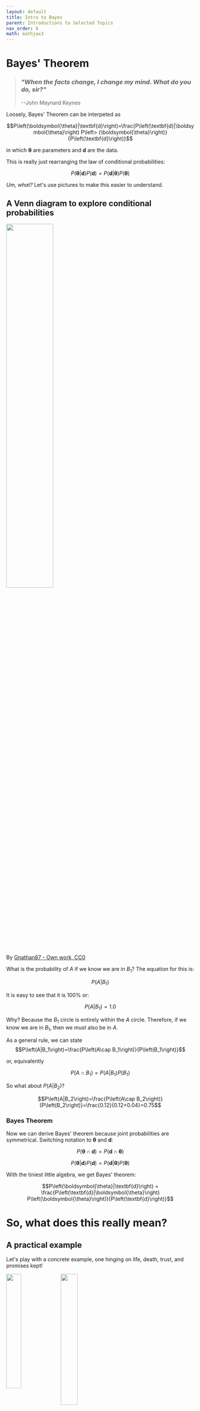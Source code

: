 ```yaml
---
layout: default
title: Intro to Bayes
parent: Introductions to Selected Topics
nav_order: 6
math: mathjax3
---
```


# Bayes' Theorem
> ### _"When the facts change, I change my mind. What do you do, sir?"_
> --John Maynard Keynes

Loosely, Bayes' Theorem can be interpeted as 

$$P\left(\boldsymbol{\theta}|\textbf{d}\right)=\frac{P\left(\textbf{d}|\boldsymbol{\theta}\right) P\left> (\boldsymbol{\theta}\right)}{P\left(\textbf{d}\right)}$$
 
in which $\boldsymbol{\theta}$ are parameters and $\mathbf{d}$ are the data.

This is really just rearranging the law of conditional probabilities:

$$P\left(\boldsymbol{\theta}|\textbf{d}\right)P\left(\textbf{d}\right)=P\left(\textbf{d}|\boldsymbol{\theta}\right) P\left(\boldsymbol{\theta}\right)$$

_Um, what?_ Let's use pictures to make this easier to understand.

## A Venn diagram to explore conditional probabilities

<img src="intro_to_bayes_files/conditional_probability.png" style="float: left; width: 50%; margin-right: 1%; margin-bottom: 0.5em;">
<p style="clear: both;">

By [Gnathan87 - Own work, CC0](https://commons.wikimedia.org/w/index.php?curid=15991401)


What is the probability of $A$ if we know we are in $B_1$? The equation for this is:

$$P\left(A|B_1\right)$$

It is easy to see that it is 100% or:

$$P\left(A|B_1\right)=1.0$$

Why? Because the $B_1$ circle is entirely within the $A$ circle. Therefore, if we know we are in $B_1$, then we must also be in $A$.

As a general rule, we can state 
$$P\left(A|B_1\right)=\frac{P\left(A\cap B_1\right)}{P\left(B_1\right)}$$

or, equivalently 

$$P\left(A\cap B_1\right)=P\left(A|B_1\right)P\left(B_1\right)$$

So what about $P\left(A|B_2\right)$?

$$P\left(A|B_2\right)=\frac{P\left(A\cap B_2\right)}{P\left(B_2\right)}=\frac{0.12}{0.12+0.04}=0.75$$

### Bayes Theorem

Now we can derive Bayes' theorem because joint probabilities are symmetrical. Switching notation to $\boldsymbol{\theta} \text{ and }\mathbf{d}$:

$$P\left(\boldsymbol{\theta}\cap \mathbf{d}\right)=P\left(\mathbf{d}\cap \boldsymbol{\theta}\right)$$

$$P\left(\boldsymbol{\theta}|\textbf{d}\right) P\left(\textbf{d}\right) = P\left(\textbf{d}|\boldsymbol{\theta}\right) P\left(\boldsymbol{\theta}\right)$$

With the tiniest little algebra, we get Bayes' theorem:

$$P\left(\boldsymbol{\theta}|\textbf{d}\right) = \frac{P\left(\textbf{d}|\boldsymbol{\theta}\right) P\left(\boldsymbol{\theta}\right)}{P\left(\textbf{d}\right)}$$



# So, what does this really mean?  

## A practical example

Let's play with a concrete example, one hinging on life, death, trust, and promises kept!

<img src="intro_to_bayes_files/plant.JPG" style="float: left; width: 28%; margin-right: 1%; margin-bottom: 0em;">

<img src="intro_to_bayes_files/dead_plant.JPG" style="float: left; width: 30%; margin-right: 1%; margin-bottom: 0em;">

<p style="clear: both;">


You have a plant at home, and you're going to go away for a week. If it gets watered, its probability of dying is 15%. If it doesn't get watered, it is 80% likely to die. You ask your partner to water it for you and you are 90% certain they will do it.

We can express this all in terms of probabilities and conditional probabilities.

### First a couple definitions:

$\theta_w$: partner waters the plant

$\theta_{nw}$: partner forgets to water the plant

$d_a$: plant is alive when we return 

$d_d$: plant is dead when we return

$\mathbf{d} = [d_a,d_d]$: a vector of all possible outcomes
 
$\boldsymbol{\theta} = [\theta_w,\theta_{nw}]$: a vector of all possible outcomes

Cool, so let's express what we know in probability equations:

$$P\left(d_d | \theta_w\right)=0.15$$
$$P\left(d_d | \theta_{nw}\right)=0.8$$
$$P\left(\theta_w\right)=0.9$$
$$P\left(\theta_{nw}\right)=0.1$$



And we can assign these as python variables to get our maths groove on:


```python

PDd_thw = 0.15
PDd_thnw = 0.8
Prior_thw = 0.9
Prior_thnw = 0.1

```

Now we can ask questions like, "what is the probability the plant is dead?"

To calculate, we add up all the conditional probablities like this:

$$P\left(d_d\right) = P\left(d_d\cap\theta_w\right) + P\left(d_d\cap\theta_{nw}\right)$$

$$P\left(d_d\right) = P\left(d_d|\theta_w\right)P\left(\theta_w\right) + P\left(d_d|\theta_{nw}\right)P\left(\theta_{nw}\right)$$


```python

PDd = PDd_thw*Prior_thw + PDd_thnw*Prior_thnw
print ('Probability Plant is dead = {0:.3f}'.format(PDd))

```

    Probability Plant is dead = 0.215
    

Since we only have two discrete outcomes, the probability of the plant being alive is simply 

$$P\left(d_a\right)=1-P\left(d_d\right)$$



```python
PDa = 1-PDd
print ('Probability Plant is alive = {0:.3f}'.format(PDa))
```

    Probability Plant is alive = 0.785
    

Great! So we can incorporate all the possible arrangements of events to determine likely outcomes. But....what we are _really_ interested in is what we learn with partial information. This is where household harmony can be made or broken!

## Learning from information

We come home and see that the plant is dead (crumbs!). Who to blame? What is the probability that our partner forgot to water it? 

Mathematically, this is;
$$P\left(\theta_{nw} | d_d\right)$$

We can use Bayes' theorem to evaluate this new information (e.g. we have observed that the plant is dead)

$$P\left(\theta_{nw} | d_d\right) = \frac{P\left(d_d | \theta_{nw}\right) P\left(\theta_{nw}\right)}{P\left(d_d\right)}$$


```python
PthnwDd = PDd_thnw * Prior_thnw/ PDd
print ("Probability that partner failed to water the plant")
print("having seen it's dead is {0:.3f}".format(PthnwDd))
```

    Probability that partner failed to water the plant
    having seen it's dead is 0.372
    

Alternatively, we can see the converse: How likely did our partner water the plant given that it's alive?

$$P\left(\theta_w | d_a\right) = \frac{P\left(d_a | \theta_w\right) P\left(\theta_w\right)}{P\left(d_a\right)}$$


```python
PthwDa = (1-PDd_thw) * Prior_thw/ PDa
print ("Probability that partner did water the plant")
print ("having seen it's alive is {0:.3f}".format(PthwDa))
```

    Probability that partner did water the plant
    having seen it's alive is 0.975
    

How likely did our partner forget, given that we see it's alive?

$$P\left(\theta_{nw} | d_a\right) = \frac{P\left(d_a | \theta_{nw}\right) P\left(\theta_{nw}\right)}{P\left(d_a\right)}$$


```python
PthnwDa = (1-PDd_thnw) * Prior_thnw/ PDa
print ("Probability that partner forgot to water the plant")
print("having seen it's alive is {0:.3f}".format(PthnwDa))
```

    Probability that partner forgot to water the plant
    having seen it's alive is 0.025
    

### Continuous variables

Right then, but we are in the world of continuous variables, not simple discrete probabilities

This means that we end up with probability density functions rather than discrete probabilities and the denominator on the RHS gets tricky to evaluate (the total probability). Luckily, we are mostly conncerned with finding the parameters that maximize the probability and less concerned with the probability itself.

<img src="intro_to_bayes_files/Fig10.3_Bayes_figure.png" style="float: left; width: 75%; margin-right: 1%; margin-bottom: 0.5em;">


This is a learning framework, where what we know at the end is a function of what we started with and what we _learned_ through a new experiment (model) or new information

$$\underbrace{P(\boldsymbol{\theta}|\textbf{d})}_{\substack{\text{posterior} \\ \text{pdf}}} \propto \underbrace{\mathcal{L}( \boldsymbol{\theta}| \textbf{d})}_{\substack{\text{likelihood} \\ \text{function}}} \underbrace{P(\boldsymbol{\theta})}_{\substack{\text{prior } \\ \text{pdf}}} $$


$$\underbrace{P(\boldsymbol{\theta}|\textbf{d})}_{\substack{\text{what we} \\ \text{know now}}} \propto \underbrace{\mathcal{L}(\boldsymbol{\theta} | \textbf{d})}_{\substack{\text{what we} \\ \text{learned}}} \underbrace{P(\boldsymbol{\theta})}_{\substack{\text{what we} \\ \text{knew}}} $$


## Let's look at an interactive example of how distributions behave


```python
import bayes_helper as bh
from ipywidgets import interact
```


```python
bh.plot_posterior(prior_mean=10, prior_std=11, likeli_mean = 25, likeli_std=5);
```

    findfont: Font family ['sans-serif'] not found. Falling back to DejaVu Sans.
    findfont: Generic family 'sans-serif' not found because none of the following families were found: Univers 57 Condensed
    


    
![png](intro_to_bayes_files/intro_to_bayes_38_1.png)
    



```python
interact(bh.plot_posterior,
         prior_mean=(1, 20., .5), likeli_mean=(1, 20, 1), 
         prior_std=(.1, 8, .1), likeli_std=(.1, 8, 2));
```

    d:\Workspace\hugm0001\anaconda\envs\gmdsitut\lib\site-packages\ipykernel\pylab\backend_inline.py:10: DeprecationWarning: `ipykernel.pylab.backend_inline` is deprecated, directly use `matplotlib_inline.backend_inline`
    


    interactive(children=(FloatSlider(value=10.5, description='prior_mean', max=20.0, min=1.0, step=0.5), FloatSli…


# The mandatory "coin-flipping example" 
> _Borrowed from **Bayesian Methods for Hackers**. The full Github repository is available [here](https://github.com/CamDavidsonPilon/Probabilistic-Programming-and-Bayesian-Methods-for-Hackers)_

We can start with an "ignorance" prior - equal probabilities of all outcomes (both, in the case---heads and tails). By flipping a coin we can observer outcomes, constantly updating and learning from each experiment.


```python
max_trials = 1000
# The code below can be passed over, as it is currently not important, plus it
# uses advanced topics we have not covered yet. 
import numpy as np
from matplotlib import pyplot as plt

fig = plt.figure(figsize=(12,9))

import scipy.stats as stats
dist = stats.beta
n_trials = [0, 1, 2, 3, 4, 5, 8, 15, 50, max_trials]
data = stats.bernoulli.rvs(0.5, size=n_trials[-1])
x = np.linspace(0, 1, 100)

# For the already prepared, I'm using Binomial's conj. prior.
for k, N in enumerate(n_trials):
    sx = plt.subplot(int(len(n_trials) / 2), 2, k + 1)
    plt.xlabel("$p$, probability of heads") \
        if k in [0, len(n_trials) - 1] else None
    plt.setp(sx.get_yticklabels(), visible=False)
    heads = data[:N].sum()
    y = dist.pdf(x, 1 + heads, 1 + N - heads)
    plt.plot(x, y, label="observe %d tosses,\n %d heads" % (N, heads))
    plt.fill_between(x, 0, y, color="#348ABD", alpha=0.4)
    plt.vlines(0.5, 0, 4, color="k", linestyles="--", lw=1)

    leg = plt.legend()
    leg.get_frame().set_alpha(0.4)
    plt.autoscale(tight=True)
plt.suptitle("Bayesian updating of posterior probabilities",
             y=1.02,
             fontsize=14)
plt.tight_layout();
```

    findfont: Font family ['sans-serif'] not found. Falling back to DejaVu Sans.
    findfont: Generic family 'sans-serif' not found because none of the following families were found: Univers 57 Condensed
    


    
![png](intro_to_bayes_files/intro_to_bayes_41_1.png)
    


The posterior probabilities are represented by the curves, and our uncertainty is proportional to the width of the curve. As the plot above shows, as we start to observe data our posterior probabilities start to shift and move around. Eventually, as we observe more and more data (coin-flips), our probabilities will tighten closer and closer around the true value of $p=0.5$ (marked by a dashed line). 

Notice that the plots are not always *peaked* at 0.5. There is no reason it should be: recall we assumed we did not have a prior opinion of what $p$ is. In fact, if we observe quite extreme data, say 8 flips and only 1 observed heads, our distribution would look very biased *away* from lumping around 0.5 (with no prior opinion, how confident would you feel betting on a fair coin after observing 8 tails and 1 head). As more data accumulates, we would see more and more probability being assigned at $p=0.5$, though never all of it.

